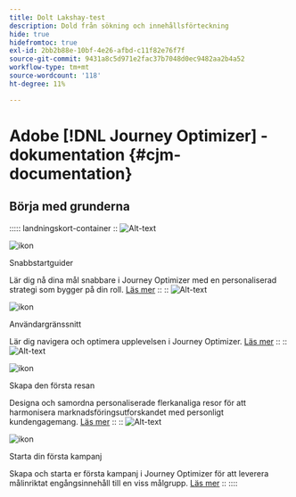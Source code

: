 ```yaml
---
title: Dolt Lakshay-test
description: Dold från sökning och innehållsförteckning
hide: true
hidefromtoc: true
exl-id: 2bb2b88e-10bf-4e26-afbd-c11f82e76f7f
source-git-commit: 9431a8c5d971e2fac37b7048d0ec9482aa2b4a52
workflow-type: tm+mt
source-wordcount: '118'
ht-degree: 11%

---
```



# Adobe [!DNL Journey Optimizer] - dokumentation {#cjm-documentation}

## Börja med grunderna

::::: landningskort-container
::
![Alt-text](https://experienceleague.adobe.com/en/docs/journey-optimizer-v2/using/media_1d834c9bcc356413ce8f04590143dc85613d5851c.png?width=2000&amp;format=webply&amp;optimize=medium)

![ikon](https://cdn.experienceleague.adobe.com/icons/gears.svg)

Snabbstartguider

Lär dig nå dina mål snabbare i Journey Optimizer med en personaliserad strategi som bygger på din roll.
[Läs mer](/en/docs/journey-optimizer-v2/using/get-started/quick-start/quick-start)
::
::
![ Alt-text ](https://experienceleague.adobe.com/en/docs/journey-optimizer-v2/using/media_151105955ede1eb92ba5369c11699448b5da6e0a0.jpg?width=2000&amp;format=webply&amp;optimize=medium)

![ikon](https://cdn.experienceleague.adobe.com/icons/gears.svg)

Användargränssnitt

Lär dig navigera och optimera upplevelsen i Journey Optimizer.
[Läs mer](/en/docs/journey-optimizer-v2/using/get-started/user-interface)
::
::
![ Alt-text ](https://experienceleague.adobe.com/en/docs/journey-optimizer-v2/using/media_1c064a7a4145c59b81d3cbbaf300d9655a7c7c552.jpg?width=2000&amp;format=webply&amp;optimize=medium)

![ikon](https://cdn.experienceleague.adobe.com/icons/gears.svg)

Skapa den första resan

Designa och samordna personaliserade flerkanaliga resor för att harmonisera marknadsföringsutforskandet med personligt kundengagemang.
[Läs mer](/en/docs/journey-optimizer-v2/using/journey-management/orchestrate-journeys/create-journey/journey-gs)
::
::
![ Alt-text ](https://experienceleague.adobe.com/en/docs/journey-optimizer-v2/using/media_183fe7a108b5121b3795cb3310c5cfaa2a16b737e.jpg?width=2000&amp;format=webply&amp;optimize=medium)

![ikon](https://cdn.experienceleague.adobe.com/icons/gears.svg)

Starta din första kampanj

Skapa och starta er första kampanj i Journey Optimizer för att leverera målinriktat engångsinnehåll till en viss målgrupp.
[Läs mer](/en/docs/journey-optimizer-v2/using/journey-management/campaigns/standard-campaigns/create-campaign)
::
::::
